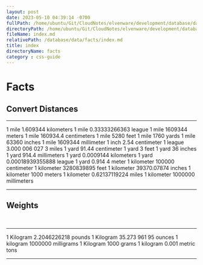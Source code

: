 ```yaml
---
layout: post
date: 2023-05-10 04:39:14 -0700
fullPath: /home/ubuntu/Git/CloudNotes/elvenware/development/database/data/facts/index.md
directoryPath: /home/ubuntu/Git/CloudNotes/elvenware/development/database/data/facts
fileName: index.md
relativePath: /database/data/facts/index.md
title: index
directoryName: facts
category : css-guide
---
```


Facts
=====

Convert Distances
-----------------

  ------------- -------------------------
  1 mile        1.609344 kilometers
  1 mile        0.33333266363 league
  1 mile        1609344 meters
  1 mile        160934.4 centimeters
  1 mile        5280 feet
  1 mile        1760 yards
  1 mile        63360 inches
  1 mile        1609344 millimeter
  1 inch        2.54 centimeter
  1 league      3.000 006 027 3 miles
  1 yard        91.44 centimeter
  1 yard        3 feet
  1 yard        36 inches
  1 yard        914.4 millimeters
  1 yard        0.0009144 kilometers
  1 yard        0.00018939355888 league
  1 yard        0.914 4 meter
  1 kilometer   100000 centimeter
  1 kilometer   3280839895 feet
  1 kilometer   39370.07874 inches
  1 kilometer   1000 meters
  1 kilometer   0.62137119224 miles
  1 kilometer   1000000 millimeters
  ------------- -------------------------

Weights
-------

 

  ------------ ----------------------
  1 Kilogram   2.2046226218 pounds
  1 Kilogram   35.273 961 95 ounces
  1 kilogram   1000000 milligrams
  1 Kilogram   1000 grams
  1 kilogram   0.001 metric tons
                
                
                
                
                
  ------------ ----------------------
